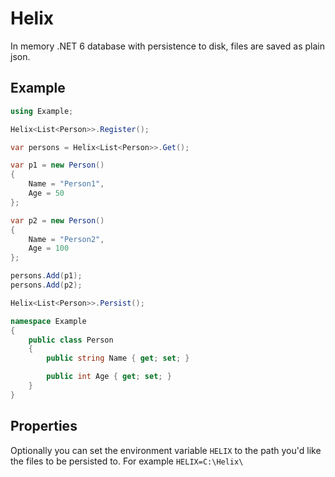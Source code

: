 # Helix
In memory .NET 6 database with persistence to disk, files are saved as plain json.

## Example

```csharp
using Example;

Helix<List<Person>>.Register();

var persons = Helix<List<Person>>.Get();

var p1 = new Person()
{
    Name = "Person1",
    Age = 50
};

var p2 = new Person()
{
    Name = "Person2",
    Age = 100
};

persons.Add(p1);
persons.Add(p2);

Helix<List<Person>>.Persist();

namespace Example
{
    public class Person
    {
        public string Name { get; set; }

        public int Age { get; set; }
    }
}
```

## Properties
Optionally you can set the environment variable `HELIX` to the path you'd like the files to be persisted to. For example `HELIX=C:\Helix\`
